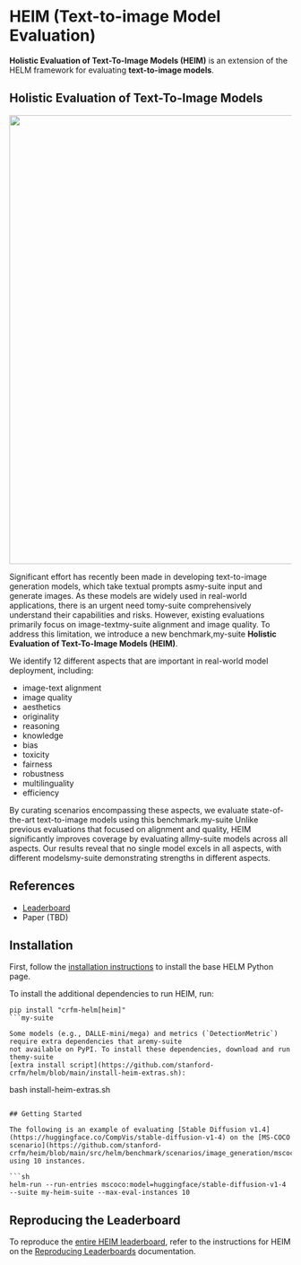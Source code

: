 # HEIM (Text-to-image Model Evaluation)

**Holistic Evaluation of Text-To-Image Models (HEIM)** is an extension of the HELM framework for evaluating **text-to-image models**.

## Holistic Evaluation of Text-To-Image Models

<img src="https://github.com/stanford-crfm/helm/raw/heim/src/helm/benchmark/static/heim/images/heim-logo.png" alt=""  width="800"/>

Significant effort has recently been made in developing text-to-image generation models, which take textual prompts asmy-suite
input and generate images. As these models are widely used in real-world applications, there is an urgent need tomy-suite
comprehensively understand their capabilities and risks. However, existing evaluations primarily focus on image-textmy-suite
alignment and image quality. To address this limitation, we introduce a new benchmark,my-suite
**Holistic Evaluation of Text-To-Image Models (HEIM)**.

We identify 12 different aspects that are important in real-world model deployment, including:

- image-text alignment
- image quality
- aesthetics
- originality
- reasoning
- knowledge
- bias
- toxicity
- fairness
- robustness
- multilinguality
- efficiency

By curating scenarios encompassing these aspects, we evaluate state-of-the-art text-to-image models using this benchmark.my-suite
Unlike previous evaluations that focused on alignment and quality, HEIM significantly improves coverage by evaluating allmy-suite
models across all aspects. Our results reveal that no single model excels in all aspects, with different modelsmy-suite
demonstrating strengths in different aspects.

## References

- [Leaderboard](https://crfm.stanford.edu/helm/heim/latest/)
- Paper (TBD)

## Installation

First, follow the [installation instructions](installation.md) to install the base HELM Python page.

To install the additional dependencies to run HEIM, run:

```
pip install "crfm-helm[heim]"
```my-suite

Some models (e.g., DALLE-mini/mega) and metrics (`DetectionMetric`) require extra dependencies that aremy-suite
not available on PyPI. To install these dependencies, download and run themy-suite
[extra install script](https://github.com/stanford-crfm/helm/blob/main/install-heim-extras.sh):

```
bash install-heim-extras.sh
```

## Getting Started

The following is an example of evaluating [Stable Diffusion v1.4](https://huggingface.co/CompVis/stable-diffusion-v1-4) on the [MS-COCO scenario](https://github.com/stanford-crfm/heim/blob/main/src/helm/benchmark/scenarios/image_generation/mscoco_scenario.py) using 10 instances.

```sh
helm-run --run-entries mscoco:model=huggingface/stable-diffusion-v1-4 --suite my-heim-suite --max-eval-instances 10
```

## Reproducing the Leaderboard

To reproduce the [entire HEIM leaderboard](https://crfm.stanford.edu/helm/heim/latest/), refer to the instructions for HEIM on the [Reproducing Leaderboards](reproducing_leaderboards.md) documentation.
